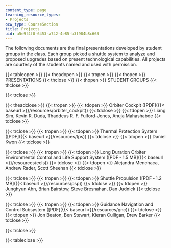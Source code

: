 ```yaml
---
content_type: page
learning_resource_types:
- Projects
ocw_type: CourseSection
title: Projects
uid: a5e9f4f0-6453-a742-4e85-b3f984b8c663
---
```


The following documents are the final presentations developed by student groups in the class. Each group picked a shuttle system to analyze and proposed upgrades based on present technological capabilities. All projects are courtesy of the students named and used with permission.

{{< tableopen >}}
{{< theadopen >}}
{{< tropen >}}
{{< thopen >}}
PRESENTATIONS
{{< thclose >}}
{{< thopen >}}
STUDENT GROUPS
{{< thclose >}}

{{< trclose >}}

{{< theadclose >}}
{{< tropen >}}
{{< tdopen >}}
Orbiter Cockpit ([PDF]({{< baseurl >}}/resources/orbiter_cockpit))
{{< tdclose >}}
{{< tdopen >}}
Liang Sim, Kevin R. Duda, Thaddeus R. F. Fulford-Jones, Anuja Mahashabde
{{< tdclose >}}

{{< trclose >}}
{{< tropen >}}
{{< tdopen >}}
Thermal Protection System ([PDF]({{< baseurl >}}/resources/tps))
{{< tdclose >}}
{{< tdopen >}}
Daniel Kwon
{{< tdclose >}}

{{< trclose >}}
{{< tropen >}}
{{< tdopen >}}
Long Duration Orbiter Environmental Control and Life Support System ([PDF ‑ 1.5 MB]({{< baseurl >}}/resources/ecls))
{{< tdclose >}}
{{< tdopen >}}
Alejandra Menchaca, Andrew Rader, Scott Sheehan
{{< tdclose >}}

{{< trclose >}}
{{< tropen >}}
{{< tdopen >}}
Shuttle Propulsion ([PDF ‑ 1.2 MB]({{< baseurl >}}/resources/psp))
{{< tdclose >}}
{{< tdopen >}}
Junghyun Ahn, Brian Bairstow, Steve Bresnahan, Dan Judnick
{{< tdclose >}}

{{< trclose >}}
{{< tropen >}}
{{< tdopen >}}
Guidance Navigation and Control Subsystem ([PDF]({{< baseurl >}}/resources/gnc))
{{< tdclose >}}
{{< tdopen >}}
Jon Beaton, Ben Stewart, Kieran Culligan, Drew Barker
{{< tdclose >}}

{{< trclose >}}

{{< tableclose >}}